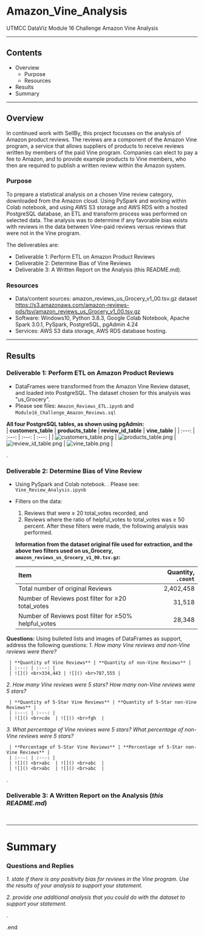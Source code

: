 # Amazon_Vine_Analysis
UTMCC DataViz Module 16 Challenge Amazon Vine Analysis

---

## Contents 
  * Overview
    - Purpose
    - Resources
  * Results
  * Summary
 

---  

## Overview 
  In continued work with SellBy, this project focusses on the analysis of Amazon product reviews. The reviews are a component of the Amazon Vine program, a service that allows suppliers of products to receive reviews written by members of the paid Vine program. Companies can elect to pay a fee to Amazon, and to provide example products to Vine members, who then are required to publish a written review within the Amazon system. 

   ### Purpose
   To prepare a statistical analysis on a chosen Vine review category, downloaded from the Amazon cloud. Using PySpark and working within Colab notebook, and using AWS S3 storage and AWS RDS with a hosted PostgreSQL database, an ETL and transform process was performed on selected data. The analysis was to determine if any favorable bias exists with reviews in the data between Vine-paid reviews versus reviews that were not in the Vine program. 
  
   The deliverables are: 
   - Deliverable 1: Perform ETL on Amazon Product Reviews
   - Deliverable 2: Determine Bias of Vine Reviews
   - Deliverable 3: A Written Report on the Analysis (this README.md).
   
  
   ### Resources
  * Data/content sources: amazon_reviews_us_Grocery_v1_00.tsv.gz dataset https://s3.amazonaws.com/amazon-reviews-pds/tsv/amazon_reviews_us_Grocery_v1_00.tsv.gz
  * Software: Windows10, Python 3.8.3, Google Colab Notebook, Apache Spark 3.0.1, PySpark, PostgreSQL, pgAdmin 4.24
  * Services: AWS S3 data storage, AWS RDS database hosting. 
  

--- 

## Results


### Deliverable 1: Perform ETL on Amazon Product Reviews
   * DataFrames were transformed from the Amazon Vine Review dataset, and loaded into PostgreSQL. The dataset chosen for this analysis was "us_Grocery".
   * Please see files: `Amazon_Reviews_ETL.ipynb`  and  `Module16_Challenge_Amazon_Reviews.sql` 
   
   
   **All four PostgreSQL tables, as shown using pgAdmin:**  <br>
   | **customers_table** | **products_table** | **review_id_table** | **vine_table** |
   | :---: | :---: | :---: | :---: | 
   | ![customers_table.png](https://github.com/larrydodson/Amazon_Vine_Analysis/blob/main/customers_table.png) | ![products_table.png](https://github.com/larrydodson/Amazon_Vine_Analysis/blob/main/products_table.png) | ![review_id_table.png](https://github.com/larrydodson/Amazon_Vine_Analysis/blob/main/review_id_table.png) | ![vine_table.png](https://github.com/larrydodson/Amazon_Vine_Analysis/blob/main/vine_table.png) | 
 
.

### Deliverable 2: Determine Bias of Vine Review 
  * Using PySpark and Colab notebook.  .  Please see: `Vine_Review_Analysis.ipynb`  
  * Filters on the data: 
    1) Reviews that were ≥ 20 total_votes recorded, and 
    2) Reviews where the ratio of helpful_votes to total_votes was ≥ 50 percent.  After these filters were made, the following analysis was performed.

      **Information from the dataset original file used for extraction, and the above two filters used on us_Grocery,  `amazon_reviews_us_Grocery_v1_00.tsv.gz`:** 
      
     | **Item** | **Quantity**, `.count` | 
     | :--- | ---: | 
     | Total number of original Reviews | 2,402,458 | 
     | Number of Reviews post filter for ≥20 total_votes | 31,518 |  
     | Number of Reviews post filter for ≥50% helpful_votes | 28,348 | 



**Questions:**  Using bulleted lists and images of DataFrames as support, address the following questions:
  *1. How many Vine reviews and non-Vine reviews were there?*
  
     | **Quantity of Vine Reviews** | **Quantity of non-Vine Reviews** |
     | :---: | :---: |
     | ![]() <br>334,443 | ![]() <br>787,555 |  
 
 
  *2. How many Vine reviews were 5 stars? How many non-Vine reviews were 5 stars?*
 
     | **Quantity of 5-Star Vine Reviews** | **Quantity of 5-Star non-Vine Reviews** |
     | :---: | :---: |
     | ![]() <br>cde  | ![]() <br>fgh  | 
 
 
  *3. What percentage of Vine reviews were 5 stars? What percentage of non-Vine reviews were 5 stars?*
  
     | **Percentage of 5-Star Vine Reviews** | **Percentage of 5-Star non-Vine Reviews** |
     | :---: | :---: |
     | ![]() <br>abc  | ![]() <br>abc  | 
     | ![]() <br>abc  | ![]() <br>abc  | 
 
 
.

### Deliverable 3: A Written Report on the Analysis (*this README.md*)
  
<br>

---

# Summary

### Questions and Replies 
  *1. state if there is any positivity bias for reviews in the Vine program. Use the results of your analysis to support your statement.* 
  
  
  *2. provide one additional analysis that you could do with the dataset to support your statement.*





.

.end

